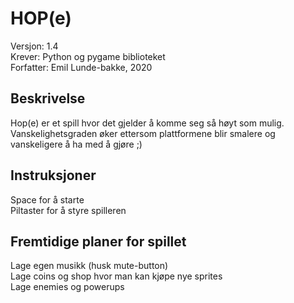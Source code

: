 # HOP(e)
Versjon: 1.4\
Krever: Python og pygame biblioteket\
Forfatter: Emil Lunde-bakke, 2020

## Beskrivelse
Hop(e) er et spill hvor det gjelder å komme seg så høyt som mulig. Vanskelighetsgraden øker ettersom plattformene blir smalere og vanskeligere å ha med å gjøre ;)


## Instruksjoner 
Space for å starte\
Piltaster for å styre spilleren

## Fremtidige planer for spillet
Lage egen musikk (husk mute-button)\
Lage coins og shop hvor man kan kjøpe nye sprites\
Lage enemies og powerups
